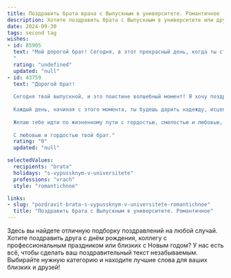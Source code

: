 ```yaml
---
title: Поздравить брата врача с Выпускным в университете. Романтичное
description: Хотите поздравить брата с Выпускным в университете или другим праздником? Наш ИИ создаст незабываемое поздравление, а вы обязательно выделитесь среди других.  
date: 2024-09-30
tags: second tag
wishes:
- id: 85905
  text: "Мой дорогой брат! Сегодня, в этот прекрасный день, когда ты ступаешь на порог взрослой жизни, наполненной  важными решениями и благородной миссией исцеления, я хочу сказать тебе: я горжусь тобой безмерно!  Твой путь к званию врача был долог и тернист, но ты, словно  солнце, пробился сквозь тучи, излучая свет знаний и добра. Пусть твоя жизнь будет яркой и полной, как  волшебный узор из  лепестков  бесконечных  возможностей.  Пусть каждый твой день  будет наполнен  любовью,  радостью и  благодарностью от тех, кому ты подаришь здоровье и надежду. С выпускным, любимый брат!
  "
  rating: "undefined"
  updated: "null"
- id: 43759
  text: "Дорогой брат!
  
  Сегодня твой выпускной, и это поистине волшебный момент! Я хочу поздравить тебя с этим светлым событием, которое стало результатом твоего упорства, труда и стремления к знаниям. Ты стал врачом — спасителем и другом для многих людей, и я уверен, что твоя доброта и профессионализм сделают мир лучше.
  
  Каждый день, начиная с этого момента, ты будешь дарить надежду, исцелять и вдохновлять. Пусть твое сердце всегда будет наполнено состраданием, а ум — мудростью. Цени каждую минуту, ведь ты теперь несешь на себе важное бремя, но также и огромную радость.
  
  Желаю тебе идти по жизненному пути с гордостью, смелостью и любовью, ведь именно это поможет тебе преодолеть любые трудности. Пусть каждый новый день приносит счастье, новые открытия и сверкающие моменты.
  
  С любовью и гордостью твой брат."
  rating: "0"
  updated: "null"

selectedValues:
  recipients: "brata"
  holidays: "s-vypussknym-v-universitete"
  professions: "vrach"
  style: "romantichnoe"

links:
- slug: "pozdravit-brata-s-vypussknym-v-universitete-romantichnoe"
  title: "Поздравить брата с Выпускным в университете. Романтичное"
---
```


Здесь вы найдете отличную подборку поздравлений на любой случай. 
Хотите поздравить друга с днём рождения, коллегу с профессиональным праздником или близких с Новым годом? У нас есть всё, чтобы сделать ваш поздравительный текст незабываемым. Выбирайте нужную категорию и находите лучшие слова для ваших близких и друзей!
